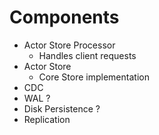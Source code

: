 # Components

- Actor Store Processor
  - Handles client requests
- Actor Store
  - Core Store implementation
- CDC
- WAL ?
- Disk Persistence ?
- Replication